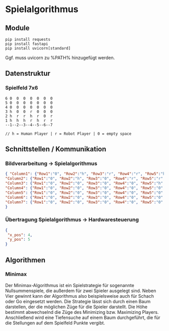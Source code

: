 # Spielalgorithmus

## Module
```
pip install requests
pip install fastapi
pip install uvicorn[standard]
```
Ggf. muss uvicorn zu %PATH% hinzugefügt werden.

## Datenstruktur
### Spielfeld 7x6
```
6 0  0  0  0  0  0  0
5 0  0  0  0  0  0  0
4 0  0  0  0  0  0  0
3 h  0  0  r  0  0  0
2 h  r  r  h  r  0  r
1 h  h  h  r  h  r  r
--1--2--3--4--5--6--7

// h = Human Player | r = Robot Player | 0 = empty space
```

## Schnittstellen / Kommunikation
###  Bildverarbeitung -> Spielalgorithmus
```json
{ "Column1": {"Row1":"0", "Row2":"h", "Row3":"r", "Row4":"r", "Row5":"h", "Row6":"0"},
"Column2": {"Row1":"0", "Row2":"h", "Row3":"0", "Row4":"r", "Row5":"r", "Row6":"0"},
"Column3": {"Row1":"0", "Row2":"0", "Row3":"0", "Row4":"0", "Row5":"h", "Row6":"0"},
"Column4": {"Row1":"0", "Row2":"0", "Row3":"0", "Row4":"0", "Row5":"0", "Row6":"0"},
"Column5": {"Row1":"0", "Row2":"0", "Row3":"0", "Row4":"0", "Row5":"0", "Row6":"0"},
"Column6": {"Row1":"0", "Row2":"0", "Row3":"0", "Row4":"0", "Row5":"0", "Row6":"0"},
"Column7": {"Row1":"0", "Row2":"0", "Row3":"0", "Row4":"0", "Row5":"0", "Row6":"0"}
}
```

### Übertragung Spielalgorithmus -> Hardwaresteuerung
```json
{
 "x_pos": 4,
 "y_pos": 5
}
```

## Algorithmen
### Minimax
Der Minimax-Algorithmus ist ein Spielstrategie für sogenannte Nullsummenspiele, die außerdem für zwei Spieler ausgelegt sind. Neben Vier gewinnt kann der Algorithmus also beispielsweise auch für Schach oder Go eingesetzt werden.
Die Strategie lässt sich durch einen Baum darstellen, der die möglichen Züge für die Spieler darstellt. Die Höhe bestimmt abwechselnd die Züge des Minimizing bzw. Maximizing Players. Anschließend wird eine Tiefensuche auf einem Baum durchgeführt, die für die Stellungen auf dem Spielfeld Punkte vergibt. 

